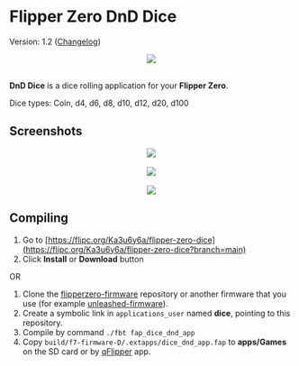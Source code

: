 # Flipper Zero DnD Dice

Version: 1.2 ([Changelog](https://github.com/Ka3u6y6a/flipper-zero-dice/blob/main/CHANGELOG.md))

<div style="text-align:center"><img src=".flipcorg/banner.png"/></div>
<br />

**DnD Dice** is a dice rolling application for your **Flipper Zero**.

Dice types: Coin, d4, d6, d8, d10, d12, d20, d100

## Screenshots

<div style="text-align:center"><img src=".flipcorg/gallery/1-main-screen.png"/></div>
<br />
<div style="text-align:center"><img src=".flipcorg/gallery/2-roll-screen.png"/></div>
<br />
<div style="text-align:center"><img src=".flipcorg/gallery/3-history-screen.png"/></div>

## Compiling

1. Go to [https://flipc.org/Ka3u6y6a/flipper-zero-dice](https://flipc.org/Ka3u6y6a/flipper-zero-dice?branch=main)
2. Click **Install** or **Download** button

OR

1. Clone the [flipperzero-firmware](https://github.com/flipperdevices/flipperzero-firmware) repository or another firmware that you use (for example [unleashed-firmware](https://github.com/DarkFlippers/unleashed-firmware)).
2. Create a symbolic link in `applications_user` named **dice**, pointing to this repository.
3. Compile by command `./fbt fap_dice_dnd_app`
4. Copy `build/f7-firmware-D/.extapps/dice_dnd_app.fap` to **apps/Games** on the SD card or by [qFlipper](https://flipperzero.one/update) app.
